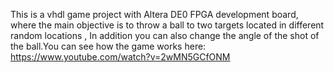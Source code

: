 This is a vhdl game project with  Altera DE0 FPGA development board, where the main objective  is to throw a ball to two targets located in different random locations , In addition you can also change the angle of the shot of the ball.You can see how the game works here: https://www.youtube.com/watch?v=2wMN5GCfONM
